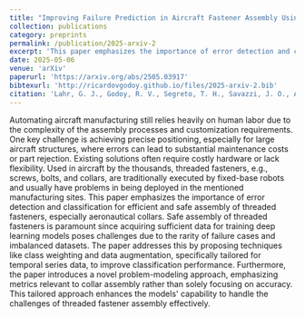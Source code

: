 ```yaml
---
title: "Improving Failure Prediction in Aircraft Fastener Assembly Using Synthetic Data in Imbalanced Datasets"
collection: publications
category: preprints
permalink: /publication/2025-arxiv-2
excerpt: 'This paper emphasizes the importance of error detection and classification for efficient and safe assembly of threaded fasteners, especially aeronautical collars.'
date: 2025-05-06
venue: 'arXiv'
paperurl: 'https://arxiv.org/abs/2505.03917'
bibtexurl: 'http://ricardovgodoy.github.io/files/2025-arxiv-2.bib'
citation: 'Lahr, G. J., Godoy, R. V., Segreto, T. H., Savazzi, J. O., Ajoudani, A., Boaventura, T., & Caurin, G. A. (2025). Improving Failure Prediction in Aircraft Fastener Assembly Using Synthetic Data in Imbalanced Datasets. arXiv preprint arXiv:2505.03917.'
---
```


Automating aircraft manufacturing still relies heavily on human labor due to the complexity of the assembly processes and customization requirements. One key challenge is achieving precise positioning, especially for large aircraft structures, where errors can lead to substantial maintenance costs or part rejection. Existing solutions often require costly hardware or lack flexibility. Used in aircraft by the thousands, threaded fasteners, e.g., screws, bolts, and collars, are traditionally executed by fixed-base robots and usually have problems in being deployed in the mentioned manufacturing sites. This paper emphasizes the importance of error detection and classification for efficient and safe assembly of threaded fasteners, especially aeronautical collars. Safe assembly of threaded fasteners is paramount since acquiring sufficient data for training deep learning models poses challenges due to the rarity of failure cases and imbalanced datasets. The paper addresses this by proposing techniques like class weighting and data augmentation, specifically tailored for temporal series data, to improve classification performance. Furthermore, the paper introduces a novel problem-modeling approach, emphasizing metrics relevant to collar assembly rather than solely focusing on accuracy. This tailored approach enhances the models' capability to handle the challenges of threaded fastener assembly effectively.

